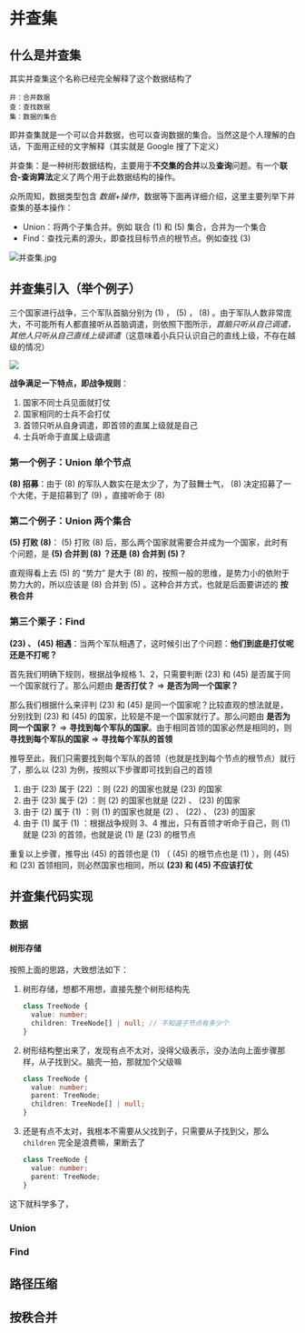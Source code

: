 # 并查集

## 什么是并查集

其实并查集这个名称已经完全解释了这个数据结构了

```text
并：合并数据
查：查找数据
集：数据的集合
```

即并查集就是一个可以合并数据，也可以查询数据的集合。当然这是个人理解的白话，下面用正经的文字解释（其实就是 Google 搜了下定义）

并查集：是一种树形数据结构，主要用于**不交集的合并**以及**查询**问题。有一个**联合-查询算法**定义了两个用于此数据结构的操作。

众所周知，数据类型包含 _数据+操作_，数据等下面再详细介绍，这里主要列举下并查集的基本操作：

- Union：将两个子集合并。例如 联合 (1) 和 (5) 集合，合并为一个集合
- Find：查找元素的源头，即查找目标节点的根节点。例如查找 (3)

![并查集.jpg](https://public.keven.work/%E5%B9%B6%E6%9F%A5%E9%9B%86.jpg)

## 并查集引入（举个例子）

三个国家进行战争，三个军队首脑分别为 (1) ， (5) ， (8) 。由于军队人数非常庞大，不可能所有人都直接听从首脑调遣，则依照下图所示，_首脑只听从自己调遣，其他人只听从自己直线上级调遣_（这意味着小兵只认识自己的直线上级，不存在越级的情况）

![](https://public.keven.work/%E5%B9%B6%E6%9F%A5%E9%9B%86_%E5%8A%BF%E5%8A%9B%E8%8C%83%E5%9B%B4.jpg)

**战争满足一下特点，即战争规则**：

1. 国家不同士兵见面就打仗
2. 国家相同的士兵不会打仗
3. 首领只听从自身调遣，即首领的直属上级就是自己
4. 士兵听命于直属上级调遣

### 第一个例子：Union 单个节点

**(8) 招募**：由于 (8) 的军队人数实在是太少了，为了鼓舞士气， (8) 决定招募了一个大佬，于是招募到了 (9) ，直接听命于 (8)

### 第二个例子：Union 两个集合

**(5) 打败 (8)**： (5) 打败 (8) 后，那么两个国家就需要合并成为一个国家，此时有个问题，是 **(5) 合并到 (8) ？还是 (8) 合并到 (5)？**

直观得看上去 (5) 的 “势力” 是大于 (8) 的，按照一般的思维，是势力小的依附于势力大的，所以应该是 (8) 合并到 (5) 。这种合并方式，也就是后面要讲述的 **按秩合并**

### 第三个栗子：Find

**(23) 、 (45) 相遇**：当两个军队相遇了，这时候引出了个问题：**他们到底是打仗呢还是不打呢？**

首先我们明确下规则，根据战争规格 1、2，只需要判断 (23) 和 (45) 是否属于同一个国家就行了。那么问题由 **是否打仗？** => **是否为同一个国家？**

那么我们根据什么来评判 (23) 和 (45) 是同一个国家呢？比较直观的想法就是，分别找到 (23) 和 (45) 的国家，比较是不是一个国家就行了。那么问题由 **是否为同一个国家？** => **寻找到每个军队的国家**。由于相同首领的国家必然是相同的，则 **寻找到每个军队的国家** => **寻找每个军队的首领**

推导至此，我们只需要找到每个军队的首领（也就是找到每个节点的根节点）就行了，那么以 (23) 为例，按照以下步骤即可找到自己的首领

1. 由于 (23) 属于 (22) ：则 (22) 的国家也就是 (23) 的国家
2. 由于 (23) 属于 (2) ：则 (2) 的国家也就是 (22) 、 (23) 的国家
3. 由于 (2) 属于 (1) ：则 (1) 的国家也就是 (2) 、 (22) 、 (23) 的国家
4. 由于 (1) 属于 (1) ：根据战争规则 3、4 推出，只有首领才听命于自己，则 (1) 就是 (23) 的首领，也就是说 (1) 是 (23) 的根节点

重复以上步骤，推导出 (45) 的首领也是 (1) （ (45) 的根节点也是 (1) ），则 (45) 和 (23) 首领相同，则必然国家也相同，所以 **(23) 和 (45) 不应该打仗**

## 并查集代码实现

### 数据

#### 树形存储

按照上面的思路，大致想法如下：

1. 树形存储，想都不用想，直接先整个树形结构先

   ```typescript
   class TreeNode {
     value: number;
     children: TreeNode[] | null; // 不知道子节点有多少个
   }
   ```

2. 树形结构整出来了，发现有点不太对，没得父级表示，没办法向上面步骤那样，从子找到父。脑壳一拍，那就加个父级嘛

   ```typescript
   class TreeNode {
     value: number;
     parent: TreeNode;
     children: TreeNode[] | null;
   }
   ```

3. 还是有点不太对，我根本不需要从父找到子，只需要从子找到父，那么 `children` 完全是浪费嘛，果断去了

   ```typescript
   class TreeNode {
     value: number;
     parent: TreeNode;
   }
   ```

这下就科学多了，

### Union

### Find

## 路径压缩

## 按秩合并
